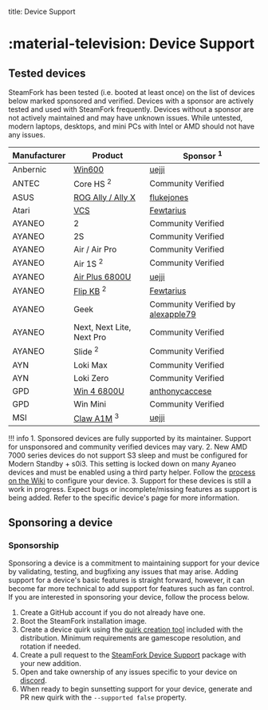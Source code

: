 title: Device Support

# :material-television: Device Support

## Tested devices

SteamFork has been tested (i.e. booted at least once) on the list of devices below marked sponsored and verified.  Devices with a sponsor are actively tested and used with SteamFork frequently.  Devices without a sponsor are not actively maintained and may have unknown issues. While untested, modern laptops, desktops, and mini PCs with Intel or AMD should not have any issues.

| Manufacturer | Product | Sponsor <sup>1</sup> |
| -- | -- | -- |
| Anbernic | [Win600](anbernic/win600) | [uejji](https://github.com/uejji) |
| ANTEC | Core HS <sup>2</sup> | Community Verified |
| ASUS | [ROG Ally / Ally X](asus/rog-ally) | [flukejones](https://github.com/flukejones) |
| Atari | [VCS](atari/vcs) | [Fewtarius](https://github.com/fewtarius) |
| AYANEO | 2 | Community Verified |
| AYANEO | 2S | Community Verified |
| AYANEO | Air / Air Pro | Community Verified |
| AYANEO | Air 1S <sup>2</sup> | Community Verified |
| AYANEO | [Air Plus 6800U](ayaneo/air-plus-6800u) | [uejji](https://github.com/uejji) |
| AYANEO | [Flip KB](ayaneo/flip-kb) <sup>2</sup> | [Fewtarius](https://github.com/fewtarius) |
| AYANEO | Geek | Community Verified by [alexapple79](https://www.youtube.com/watch?v=4iBE-PUC_0Y) |
| AYANEO | Next, Next Lite, Next Pro | Community Verified |
| AYANEO | Slide <sup>2</sup> | Community Verified |
| AYN | Loki Max | Community Verified |
| AYN | Loki Zero | Community Verified |
| GPD | [Win 4 6800U](gpd/win4-6800u) | [anthonycaccese](https://github.com/anthonycaccese) |
| GPD | Win Mini | Community Verified |
| MSI | [Claw A1M](msi/claw-a1m) <sup>3</sup> | [uejji](https://github.com/uejji) |

!!! info
    1. Sponsored devices are fully supported by its maintainer.  Support for unsponsored and community verified devices may vary.
    2. New AMD 7000 series devices do not support S3 sleep and must be configured for Modern Standby + s0i3.  This setting is locked down on many Ayaneo devices and must be enabled using a third party helper.  Follow the [process on the Wiki](https://wiki.steamfork.org/troubleshooting/#enabling-modern-sleep-on-7000-series-amd-based-devices) to configure your device.
    3. Support for these devices is still a work in progress. Expect bugs or incomplete/missing features as support is being added. Refer to the specific device's page for more information.

## Sponsoring a device

### Sponsorship
Sponsoring a device is a commitment to maintaining support for your device by validating, testing, and bugfixing any issues that may arise.  Adding support for a device's basic features is straight forward, however, it can become far more technical to add support for features such as fan control.  If you are interested in sponsoring your device, follow the process below.

1. Create a GitHub account if you do not already have one.
2. Boot the SteamFork installation image.
3. Create a device quirk using the [quirk creation tool](https://wiki.steamfork.org/contribute/quirks/) included with the distribution.  Minimum requirements are gamescope resolution, and rotation if needed.
4. Create a pull request to the [SteamFork Device Support](https://github.com/SteamFork/distribution/tree/main/PKGBUILD/steamfork-device-support) package with your new addition.
5. Open and take ownership of any issues specific to your device on [discord](https://github.com/SteamFork#community).
6. When ready to begin sunsetting support for your device, generate and PR new quirk with the `--supported false` property.
